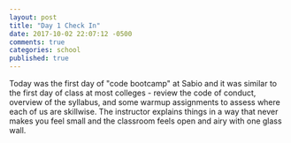 ```yaml
---
layout: post
title: "Day 1 Check In"
date: 2017-10-02 22:07:12 -0500
comments: true
categories: school
published: true
---
```


Today was the first day of "code bootcamp" at Sabio and it was similar to the first day of class at most colleges - review the code of conduct, overview of the syllabus, and some warmup assignments to assess where each of us are skillwise. The instructor explains things in a way that never makes you feel small and the classroom feels open and airy with one glass wall.

